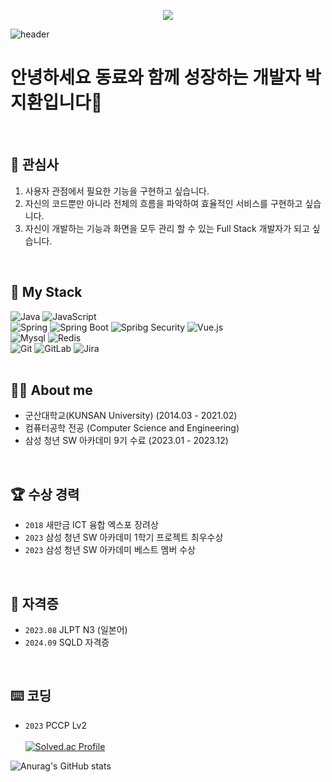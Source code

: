 
<p align="center">
  <a href="https://hits.seeyoufarm.com">
    <img src="https://hits.seeyoufarm.com/api/count/incr/badge.svg?url=https%3A%2F%2Fgithub.com%2Fmycook3%2Fhit-counter&count_bg=%2379C83D&title_bg=%23555555&icon=&icon_color=%23E7E7E7&title=hits&edge_flat=false"/>
  </a>
</p>


![header](https://capsule-render.vercel.app/api?type=soft&color=auto&height=150&section=header&text=JIHWAN-PARK&fontSize=70)



# 안녕하세요 동료와 함께 성장하는 개발자 박지환입니다👋

<br>

## 🔭 관심사<br>
1. 사용자 관점에서 필요한 기능을 구현하고 싶습니다.<br>
2. 자신의 코드뿐만 아니라 전체의 흐름을 파악하여 효율적인 서비스를 구현하고 싶습니다.<br>
3. 자신이 개발하는 기능과 화면을 모두 관리 할 수 있는 Full Stack 개발자가 되고 싶습니다.<br>
<br>

## 🧱 My Stack
<div>
  <img alt="Java" src="https://img.shields.io/badge/java-EC2025?style=for-the-badge&logo=JAVA&logoColor=white">
  <img alt="JavaScript" src ="https://img.shields.io/badge/JavaScriipt-F7DF1E.svg?&style=for-the-badge&logo=JavaScript&logoColor=black"/>
  <br>
  <img alt="Spring" src="https://img.shields.io/badge/spring-6DB33F?style=for-the-badge&logo=Spring&logoColor=white">
  <img alt="Spring Boot" src="https://img.shields.io/badge/spring boot-6DB33F?style=for-the-badge&logo=SpringBoot&logoColor=white">
  <img alt="Spribg Security" src="https://img.shields.io/badge/spring security-6DB33F?style=for-the-badge&logo=SpringSecurity&logoColor=white">
  <img alt="Vue.js" src="https://img.shields.io/badge/vue.js-4FC08D?style=for-the-badge&logo=vue.js&logoColor=white">
  <br>
  <img alt="Mysql" src="https://img.shields.io/badge/mysql-4479A1?style=for-the-badge&logo=MySql&logoColor=white">
  <img alt="Redis" src="https://img.shields.io/badge/redis-FF4438?style=for-the-badge&logo=Redis&logoColor=white">
  <br>
  <img alt="Git" src="https://img.shields.io/badge/git-181717?style=for-the-badge&logo=Git&logoColor=white">
  <img alt="GitLab" src="https://img.shields.io/badge/gitlab-FC6D26?style=for-the-badge&logo=GitLab&logoColor=white">
  <img alt="Jira" src="https://img.shields.io/badge/jira-0052CC?style=for-the-badge&logo=Jira&logoColor=white">
<div>
<br>

## 🧑‍💻 About me 
- 군산대학교(KUNSAN University) (2014.03 - 2021.02)
- 컴퓨터공학 전공 (Computer Science and Engineering)
- 삼성 청년 SW 아카데미 9기 수료 (2023.01 - 2023.12)
<br>
  
## 🏆 수상 경력
- `2018` 새만금 ICT 융합 엑스포 장려상
- `2023` 삼성 청년 SW 아카데미 1학기 프로젝트 최우수상
- `2023` 삼성 청년 SW 아카데미 베스트 멤버 수상
<br>
     
## 🪪 **자격증**
- `2023.08` JLPT N3 (일본어)
- `2024.09` SQLD 자격증
<br>

## ⌨️ 코딩
- `2023` PCCP Lv2<br><br>
[![Solved.ac Profile](http://mazassumnida.wtf/api/v2/generate_badge?boj=mycook3)](https://solved.ac/mycook3/)

![Anurag's GitHub stats](https://github-readme-stats.vercel.app/api?username=mycook3&show_icons=true&theme=transparent)
  

<!--
  **mycook3/mycook3** is a ✨ _special_ ✨ repository because its `README.md` (this file) appears on your GitHub profile.
  
  Here are some ideas to get you started:
  - 🔭 컴퓨터정보통신 공학부 컴퓨터공학 전공 ( 2014.03 ~ 2021.02) <br>
  - 🌱 싸피 9th ( 2023.01 ~ 2023.12 ) <br>
  - 👯 싸피 1학기 프로젝트 최우수상 수상 <br>
  - 😄 JLTP N3급 <br>
  
   
  
  - 🔭 I’m currently working on ...
  - 🌱 I’m currently learning ...
  - 👯 I’m looking to collaborate on ...
  - 🤔 I’m looking for help with ...
  - 💬 Ask me about ...
  - 📫 How to reach me: ...
  - 😄 Pronouns: ...
  - ⚡ Fun fact: ...
  백준
  [![Solved.ac Profile](http://mazassumnida.wtf/api/v2/generate_badge?boj=mycook3)](https://solved.ac/mycook3/)
  깃
  [![Anurag's GitHub stats](https://github-readme-stats.vercel.app/api?username=mycook3&show_icons=true&hide=contribs,prs&cache_seconds=86400&theme=maroongold)
  <br>
-->
